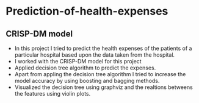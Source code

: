 # Prediction-of-health-expenses 
## CRISP-DM model
* In this project I tried to predict the health expenses of the patients of a particular hospital based upon the data taken from the hospital.
* I worked with the CRISP-DM model for this project
* Applied decision tree algorithm to predict the expenses.
* Apart from appling the decision tree algorithm I tried to increase the model accuracy by using boosting and bagging methods.
* Visualized the decision tree using graphviz and the realtions betweens the features using violin plots.
